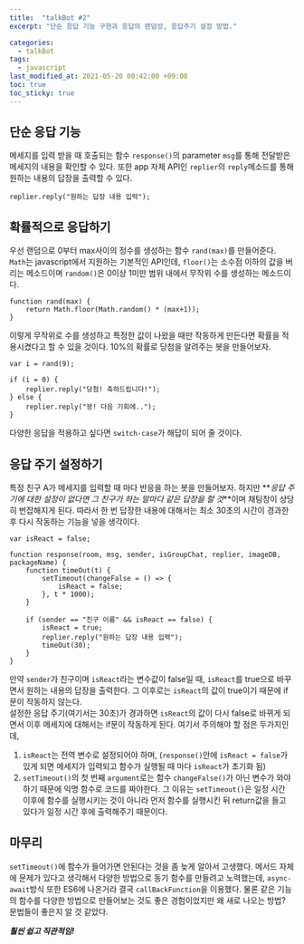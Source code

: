 ```yaml
---
title:  "talkBot #2"
excerpt: "단순 응답 기능 구현과 응답의 랜덤성, 응답주기 설정 방법."

categories:
  - talkBot
tags:
  - javascript
last_modified_at: 2021-05-20 00:42:00 +09:00
toc: true
toc_sticky: true
---
```


## 단순 응답 기능

메세지를 입력 받을 때 호출되는 함수 `response()`의 parameter `msg`를 통해 전달받은 메세지의 내용을 확인할 수 있다.
또한 app 자체 API인 `replier`의 `reply`메소드를 통해 원하는 내용의 답장을 출력할 수 있다.

```
replier.reply("원하는 답장 내용 입력");
```

## 확률적으로 응답하기

우선 랜덤으로 0부터 max사이의 정수를 생성하는 함수 `rand(max)`를 만들어준다. `Math`는 javascript에서 지원하는 기본적인 API인데, `floor()`는 소수점 이하의 값을 버리는 메소드이며 `random()`은 0이상 1미만 범위 내에서 무작위 수를 생성하는 메소드이다.

```
function rand(max) {
    return Math.floor(Math.random() * (max+1));
}
```

이렇게 무작위로 수를 생성하고 특정한 값이 나왔을 때만 작동하게 만든다면 확률을 적용시켰다고 할 수 있을 것이다. 10%의 확률로 당첨을 알려주는 봇을 만들어보자.

```
var i = rand(9);

if (i = 0) {
    replier.reply("당첨! 축하드립니다!");
} else {
    replier.reply("꽝! 다음 기회에..");
}
```
다양한 응답을 적용하고 싶다면 `switch-case`가 해답이 되어 줄 것이다.

## 응답 주기 설정하기

특정 친구 A가 메세지를 입력할 때 마다 반응을 하는 봇을 만들어보자. 하지만 **_응답 주기에 대한 설정이 없다면 그 친구가 하는 말마다 같은 답장을 할 것_**이며 채팅창이 상당히 번잡해지게 된다. 따라서 한 번 답장한 내용에 대해서는 최소 30초의 시간이 경과한 후 다시 작동하는 기능을 넣을 생각이다.

```
var isReact = false;

function response(room, msg, sender, isGroupChat, replier, imageDB, packageName) {
    function timeOut(t) {
        setTimeout(changeFalse = () => {
            isReact = false;
        }, t * 1000);
    }

    if (sender == "친구 이름" && isReact == false) {
        isReact = true;
        replier.reply("원하는 답장 내용 입력");
        timeOut(30);
    }
}
```
만약 `sender`가 친구이며 `isReact`라는 변수값이 false일 때, `isReact`를 true으로 바꾸면서 원하는 내용의 답장을 출력한다. 그 이후로는 `isReact`의 값이 true이기 때문에 if문이 작동하지 않는다.  
설정한 응답 주기(여기서는 30초)가 경과하면 `isReact`의 값이 다시 false로 바뀌게 되면서 이후 메세지에 대해서는 if문이 작동하게 된다. 여기서 주의해야 할 점은 두가지인데,  
1. `isReact`는 전역 변수로 설정되어야 하며, (`response()`안에 `isReact = false`가 있게 되면 메세지가 입력되고 함수가 실행될 때 마다 `isReact`가 초기화 됨)
2. `setTimeout()`의 첫 번째 `argument`로는 함수 `changeFalse()`가 아닌 변수가 와야하기 때문에 익명 함수로 코드를 짜야한다. 그 이유는 `setTimeout()`은 일정 시간 이후에 함수를 실행시키는 것이 아니라 먼저 함수를 실행시킨 뒤 return값을 들고 있다가 일정 시간 후에 출력해주기 때문이다.

## 마무리

`setTimeout()`에 함수가 들어가면 안된다는 것을 좀 늦게 알아서 고생했다. 메서드 자체에 문제가 있다고 생각해서 다양한 방법으로 동기 함수를 만들려고 노력했는데, `async-await`방식 또한 ES6에 나온거라 결국 `callBackFunction`을 이용했다. 물론 같은 기능의 함수를 다양한 방법으로 만들어보는 것도 좋은 경험이었지만 왜 새로 나오는 방법? 문법들이 좋은지 알 것 같았다.  
  
**_훨씬 쉽고 직관적임!_**